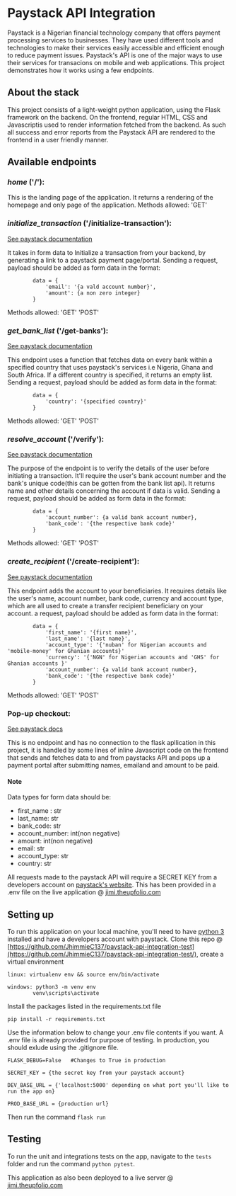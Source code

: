 # Paystack API Integration
Paystack is a Nigerian financial technology company that offers payment processing services to businesses. They have used different tools and technologies to make their services easily accessible and efficient enough to reduce payment issues. Paystack's API is one of the major ways to use their services for transacions on mobile and web applications. This project demonstrates how it works using a few endpoints.

## About the stack
This project consists of a light-weight python application, using the Flask framework on the backend. On the frontend, regular HTML, CSS and Javascriptis used to render information fetched from the backend. As such all success and error reports from the Paystack API are rendered to the frontend in a user friendly manner.

## Available endpoints

### _home_ ('/'):
This is the landing page of the application. It returns a rendering of the homepage and only page of the application.
Methods allowed: 'GET'

### _initialize_transaction_ ('/initialize-transaction'):
[See paystack documentation](https://paystack.com/docs/api/transaction/#initialize)  <br>

It takes in form data to Initialize a transaction from your backend, by generating a link to a paystack payment page/portal. Sending a request, payload should be added as form data in the format:
```
        data = {
            'email': '{a vald account number}',
            'amount': {a non zero integer}
        }
```
Methods allowed: 'GET' 'POST'

### _get_bank_list_ ('/get-banks'):
[See paystack documentation](https://paystack.com/docs/api/miscellaneous/#bank)  

This endpoint uses a function that fetches data on every bank within a specified country that uses paystack's services i.e Nigeria, Ghana and South Africa. If a different country is specified, it returns an empty list. Sending a request, payload should be added as form data in the format:
```
        data = {
            'country': '{specified country}'
        }
```
Methods allowed: 'GET' 'POST'

### _resolve_account_ ('/verify'):
[See paystack documentation](https://paystack.com/docs/api/verification/#resolve-account)  

The purpose of the endpoint is to verify the details of the user before initiating a transaction. It'll require the user's bank account number and the bank's unique code(this can be gotten from the bank list api). It returns name and other details concerning the account if data is valid. Sending a request, payload should be added as form data in the format:
```
        data = {
            'account_number': {a valid bank account number},
            'bank_code': '{the respective bank code}'
        }
```
Methods allowed: 'GET' 'POST'

### _create_recipient_ ('/create-recipient'):
[See paystack documentation](https://paystack.com/docs/api/transfer-recipient/#create)  

This endpoint adds the account to your beneficiaries. It requires details like the user's name, account number, bank code,  currency and account type, which are all used to create a transfer recipient beneficiary on your account. a request, payload should be added as form data in the format:
```
        data = {
            'first_name': '{first name}',
            'last_name': '{last name}',
            'account_type': '{'nuban' for Nigerian accounts and 'mobile-money' for Ghanian accounts}'
            'currency': '{'NGN' for Nigerian accounts and 'GHS' for Ghanian accounts }'
            'account_number': {a valid bank account number},
            'bank_code': '{the respective bank code}'
        }
```
Methods allowed: 'GET' 'POST'

### Pop-up checkout:
[See paystack docs](https://paystack.com/docs/payments/accept-payments/#popup) 

This is no endpoint and has no connection to the flask apllication in this project, it is handled by some lines of inline Javascript code on the frontend that sends and fetches data to and from paystacks API and pops up a payment portal after submitting names, emailand and amount to be paid.

#### Note
Data types for form data should be:
- first_name : str
- last_name: str
- bank_code: str
- account_number: int(non negative)
- amount: int(non negative)
- email: str
- account_type: str
- country: str

All requests made to the paystack API will require a SECRET KEY from a developers account on [paystack's website](https://dashboard.paystack.com/#/signup). This has been provided in a .env file on the live application @ [jimi.theupfolio.com]('https://jimi.theupfolio.com') 

## Setting up
To run this application on your local machine, you'll need to have [python 3](https://www.python.org/downloads/release/python-390/) installed and have a developers account with paystack. Clone this repo @ [https://github.com/JhimmieC137/paystack-api-integration-test](https://github.com/JhimmieC137/paystack-api-integration-test/), create a virtual environment 

```
linux: virtualenv env && source env/bin/activate

windows: python3 -m venv env 
        venv\scripts\activate
```

Install the packages listed in the requirements.txt file
```
pip install -r requirements.txt
```
Use the information below to change your .env file contents if you want. A .env file is already provided for purpose of testing. In production, you should exlude using the .gitignore file.

```
FLASK_DEBUG=False   #Changes to True in production

SECRET_KEY = {the secret key from your paystack account}

DEV_BASE_URL = {'localhost:5000' depending on what port you'll like to run the app on}

PROD_BASE_URL = {production url}
```

Then run the command `flask run`

## Testing
To run the unit and integrations tests on the app, navigate to the `tests` folder and run the command `python pytest`.

This application as also been deployed to a live server @ [jimi.theupfolio.com](https://jimi.theupfolio.com/)
